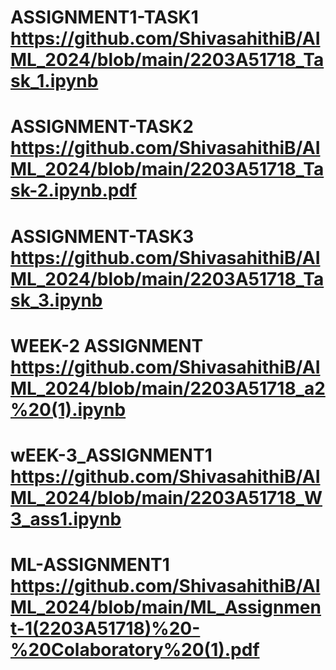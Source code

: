 # ASSIGNMENT1-TASK1 https://github.com/ShivasahithiB/AIML_2024/blob/main/2203A51718_Task_1.ipynb
# ASSIGNMENT-TASK2 https://github.com/ShivasahithiB/AIML_2024/blob/main/2203A51718_Task-2.ipynb.pdf
# ASSIGNMENT-TASK3 https://github.com/ShivasahithiB/AIML_2024/blob/main/2203A51718_Task_3.ipynb
# WEEK-2 ASSIGNMENT https://github.com/ShivasahithiB/AIML_2024/blob/main/2203A51718_a2%20(1).ipynb
# wEEK-3_ASSIGNMENT1 https://github.com/ShivasahithiB/AIML_2024/blob/main/2203A51718_W3_ass1.ipynb
# ML-ASSIGNMENT1 https://github.com/ShivasahithiB/AIML_2024/blob/main/ML_Assignment-1(2203A51718)%20-%20Colaboratory%20(1).pdf
